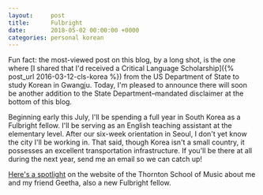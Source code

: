 ```yaml
---
layout:     post
title:      Fulbright
date:       2018-05-02 00:00:00 +0000
categories: personal korean
---
```


Fun fact: the most-viewed post on this blog, by a long shot, is the one where [I shared that I'd received a Critical Language Scholarship]({% post_url 2016-03-12-cls-korea %}) from the US Department of State to study Korean in Gwangju. Today, I'm pleased to announce there will soon be another addition to the State Department&ndash;mandated disclaimer at the bottom of this blog.

Beginning early this July, I'll be spending a full year in South Korea as a Fulbright fellow. I'll be serving as an English teaching assistant at the elementary level. After our six-week orientation in Seoul, I don't yet know the city I'll be working in. That said, though Korea isn't a small country, it possesses an excellent transportation infrastructure. If you'll be there at all during the next year, send me an email so we can catch up!

[Here's a spotlight](https://music.usc.edu/two-seniors-earn-fulbrights/) on the website of the Thornton School of Music about me and my friend Geetha, also a new Fulbright fellow.
